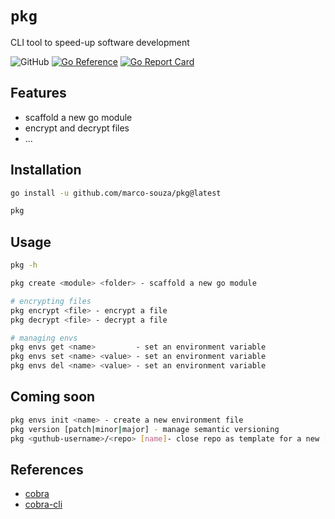 # `pkg`

CLI tool to speed-up software development

![GitHub](https://img.shields.io/badge/github-%23121011.svg?style=for-the-badge&logo=github&logoColor=white)
[![Go Reference](https://pkg.go.dev/badge/github.com/marco-souza/pkg.svg)](https://pkg.go.dev/github.com/marco-souza/pkg)
[![Go Report Card](https://goreportcard.com/badge/github.com/marco-souza/pkg)](https://goreportcard.com/report/github.com/marco-souza/pkg)

## Features

- scaffold a new go module
- encrypt and decrypt files
- ...

## Installation

```bash
go install -u github.com/marco-souza/pkg@latest

pkg
```

## Usage

```bash
pkg -h

pkg create <module> <folder> - scaffold a new go module

# encrypting files
pkg encrypt <file> - encrypt a file
pkg decrypt <file> - decrypt a file

# managing envs
pkg envs get <name>         - set an environment variable
pkg envs set <name> <value> - set an environment variable
pkg envs del <name> <value> - set an environment variable
```

## Coming soon

```bash
pkg envs init <name> - create a new environment file
pkg version [patch|minor|major] - manage semantic versioning
pkg <guthub-username>/<repo> [name]- close repo as template for a new [name] project (like degit)
```

## References

- [cobra](https://github.com/spf13/cobra)
- [cobra-cli](https://github.com/spf13/cobra-cli)

